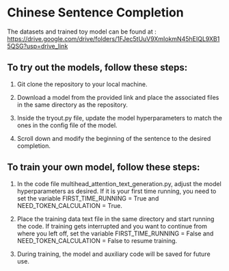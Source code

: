 # Chinese Sentence Completion
The datasets and trained toy model can be found at : https://drive.google.com/drive/folders/1FJec5tUuV9XmIokmN45hEIQL9XB15QSG?usp=drive_link

## To try out the models, follow these steps:

1. Git clone the repository to your local machine.

2. Download a model from the provided link and place the associated files in the same directory as the repository.

3. Inside the tryout.py file, update the model hyperparameters to match the ones in the config file of the model.

4. Scroll down and modify the beginning of the sentence to the desired completion.

## To train your own model, follow these steps:

1. In the code file multihead_attention_text_generation.py, adjust the model hyperparameters as desired. If it is your first time running, you need to set the variable FIRST_TIME_RUNNING = True and NEED_TOKEN_CALCULATION = True.

2. Place the training data text file in the same directory and start running the code. If training gets interrupted and you want to continue from where you left off, set the variable FIRST_TIME_RUNNING = False and NEED_TOKEN_CALCULATION = False to resume training.

3. During training, the model and auxiliary code will be saved for future use.
